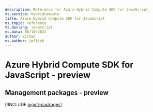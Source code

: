 ```yaml
---
description: Reference for Azure Hybrid Compute SDK for JavaScript
ms.service: hybridcompute
title: Azure Hybrid Compute SDK for JavaScript
ms.topic: reference
ms.devlang: javascript
ms.data: 08/10/2022
author: xirzec
ms.author: jeffish
---
```

# Azure Hybrid Compute SDK for JavaScript - preview

## Management packages - preview
[!INCLUDE [mgmt-packages](hybrid-compute-mgmt-index.md)]
